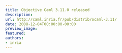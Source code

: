 ```yaml
---
title: Objective Caml 3.11.0 released
description:
url: http://caml.inria.fr/pub/distrib/ocaml-3.11/
date: 2008-12-04T00:00:00-00:00
preview_image:
featured:
authors:
- inria
---
```



